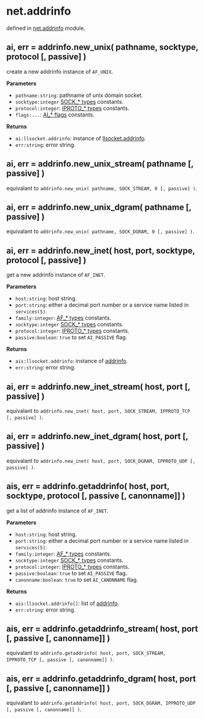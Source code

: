 # net.addrinfo

defined in [net.addrinfo](../lib/addrinfo.lua) module.


## ai, err = addrinfo.new_unix( pathname, socktype, protocol [, passive] )

create a new addrinfo instance of `AF_UNIX`.

**Parameters**

- `pathname:string`: pathname of unix domain socket.
- `socktype:integer` [SOCK_* types](constants.md#sock_-types) constants.
- `protocol:integer`: [IPROTO_* types](constants.md#ipproto_-types) constants.
- `flags:...`: [AI_* flags](constants.md#ai_-flags) constants.

**Returns**

- `ai:llsocket.addrinfo`: instance of [llsocket.addrinfo](https://github.com/mah0x211/lua-llsocket#llsocketaddrinfo-instance-methods).
- `err:string`: error string.


## ai, err = addrinfo.new_unix_stream( pathname [, passive] )

equivalant to `addrinfo.new_unix( pathname, SOCK_STREAM, 0 [, passive] )`.

## ai, err = addrinfo.new_unix_dgram( pathname [, passive] )

equivalant to `addrinfo.new_unix( pathname, SOCK_DGRAM, 0 [, passive] )`.


## ai, err = addrinfo.new_inet( host, port, socktype, protocol [, passive] )

get a new addrinfo instance of `AF_INET`.

**Parameters**

- `host:string`: host string.
- `port:string`: either a decimal port number or a service name listed in `services(5)`.
- `family:integer`: [AF_* types](constants.md#af_-types) constants.
- `socktype:integer` [SOCK_* types](constants.md#sock_-types) constants.
- `protocol:integer`: [IPROTO_* types](constants.md#ipproto_-types) constants.
- `passive:boolean`: `true` to set `AI_PASSIVE` flag.

**Returns**

- `ais:llsocket.addrinfo`: instance of [addrinfo](#llsocketaddrinfo-instance-methods).
- `err:string`: error string.


## ai, err = addrinfo.new_inet_stream( host, port [, passive] )

equivalant to `addrinfo.new_inet( host, port, SOCK_STREAM, IPPROTO_TCP [, passive] )`.

## ai, err = addrinfo.new_inet_dgram( host, port [, passive] )

equivalant to `addrinfo.new_inet( host, port, SOCK_DGRAM, IPPROTO_UDP [, passive] )`.



## ais, err = addrinfo.getaddrinfo( host, port, socktype, protocol [, passive [, canonname]] )

get a list of addrinfo instance of `AF_INET`.

**Parameters**

- `host:string`: host string.
- `port:string`: either a decimal port number or a service name listed in `services(5)`.
- `family:integer`: [AF_* types](constants.md#af_-types) constants.
- `socktype:integer` [SOCK_* types](constants.md#sock_-types) constants.
- `protocol:integer`: [IPROTO_* types](constants.md#ipproto_-types) constants.
- `passive:boolean`: `true` to set `AI_PASSIVE` flag.
- `canonname:boolean`: `true` to set `AI_CANONNAME` flag.

**Returns**

- `ais:llsocket.addrinfo[]`: list of [addrinfo](#llsocketaddrinfo-instance-methods).
- `err:string`: error string.



## ais, err = addrinfo.getaddrinfo_stream( host, port [, passive [, canonname]] )

equivalant to `addrinfo.getaddrinfo( host, port, SOCK_STREAM, IPPROTO_TCP [, passive [, canonname]] )`.

## ais, err = addrinfo.getaddrinfo_dgram( host, port [, passive [, canonname]] )

equivalant to `addrinfo.getaddrinfo( host, port, SOCK_DGRAM, IPPROTO_UDP [, passive [, canonname]] )`.



